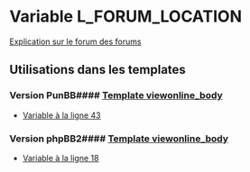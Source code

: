# Variable L_FORUM_LOCATION
[Explication sur le forum des forums](http://forum.forumactif.com/t294113-listing-des-variables#L_FORUM_LOCATION)
## Utilisations dans les templates
### Version PunBB#### [Template viewonline_body](punbb/viewonline_body.md)
* [Variable à la ligne 43](../punbb/viewonline_body.tpl#L43)
### Version phpBB2#### [Template viewonline_body](subsilver/viewonline_body.md)
* [Variable à la ligne 18](../subsilver/viewonline_body.tpl#L18)